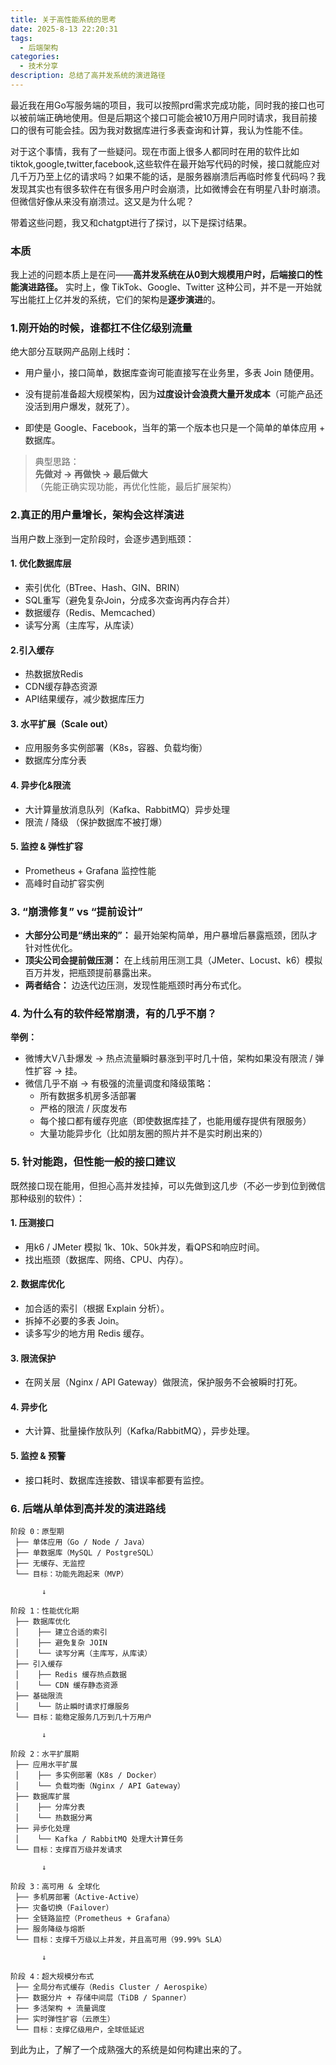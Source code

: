 ```yaml
---
title: 关于高性能系统的思考
date: 2025-8-13 22:20:31
tags:
  - 后端架构
categories:
  - 技术分享
description: 总结了高并发系统的演进路径
---
```


最近我在用Go写服务端的项目，我可以按照prd需求完成功能，同时我的接口也可以被前端正确地使用。但是后期这个接口可能会被10万用户同时请求，我目前接口的很有可能会挂。因为我对数据库进行多表查询和计算，我认为性能不佳。

对于这个事情，我有了一些疑问。现在市面上很多人都同时在用的软件比如tiktok,google,twitter,facebook,这些软件在最开始写代码的时候，接口就能应对几千万乃至上亿的请求吗？如果不能的话，是服务器崩溃后再临时修复代码吗？我发现其实也有很多软件在有很多用户时会崩溃，比如微博会在有明星八卦时崩溃。但微信好像从来没有崩溃过。这又是为什么呢？

带着这些问题，我又和chatgpt进行了探讨，以下是探讨结果。

### 本质
我上述的问题本质上是在问——**高并发系统在从0到大规模用户时，后端接口的性能演进路径。**
实时上，像 TikTok、Google、Twitter 这种公司，并不是一开始就写出能扛上亿并发的系统，它们的架构是**逐步演进**的。


### 1.刚开始的时候，谁都扛不住亿级别流量

绝大部分互联网产品刚上线时：

- 用户量小，接口简单，数据库查询可能直接写在业务里，多表 Join 随便用。
    
- 没有提前准备超大规模架构，因为**过度设计会浪费大量开发成本**（可能产品还没活到用户爆发，就死了）。
    
- 即使是 Google、Facebook，当年的第一个版本也只是一个简单的单体应用 + 数据库。
    

> 典型思路：  
> **先做对 → 再做快 → 最后做大**  
> （先能正确实现功能，再优化性能，最后扩展架构）


### 2.真正的用户量增长，架构会这样演进

当用户数上涨到一定阶段时，会逐步遇到瓶颈：

#### 1. 优化数据库层

- 索引优化（BTree、Hash、GIN、BRIN）
- SQL重写（避免复杂Join，分成多次查询再内存合并）
- 数据缓存（Redis、Memcached）
- 读写分离（主库写，从库读）

#### 2.引入缓存

- 热数据放Redis
- CDN缓存静态资源
- API结果缓存，减少数据库压力

#### 3. 水平扩展（Scale out）

- 应用服务多实例部署（K8s，容器、负载均衡）
- 数据库分库分表

#### 4. 异步化&限流

- 大计算量放消息队列（Kafka、RabbitMQ）异步处理
- 限流 / 降级 （保护数据库不被打爆）

#### 5. 监控 & 弹性扩容

- Prometheus + Grafana 监控性能
- 高峰时自动扩容实例


### 3. “崩溃修复” vs “提前设计”

- **大部分公司是“绣出来的”：** 最开始架构简单，用户暴增后暴露瓶颈，团队才针对性优化。
- **顶尖公司会提前做压测：** 在上线前用压测工具（JMeter、Locust、k6）模拟百万并发，把瓶颈提前暴露出来。
- **两者结合：** 边迭代边压测，发现性能瓶颈时再分布式化。

### 4. 为什么有的软件经常崩溃，有的几乎不崩？

**举例：**

-  微博大V八卦爆发 →  热点流量瞬时暴涨到平时几十倍，架构如果没有限流 / 弹性扩容 → 挂。
-  微信几乎不崩 → 有极强的流量调度和降级策略：
	-  所有数据多机房多活部署
	-  严格的限流 / 灰度发布
	-  每个接口都有缓存兜底（即使数据库挂了，也能用缓存提供有限服务）
	-  大量功能异步化（比如朋友圈的照片并不是实时刷出来的）

### 5. 针对能跑，但性能一般的接口建议

既然接口现在能用，但担心高并发挂掉，可以先做到这几步（不必一步到位到微信那种级别的软件）：

#### 1. 压测接口

-  用k6 / JMeter 模拟 1k、10k、50k并发，看QPS和响应时间。
- 找出瓶颈（数据库、网络、CPU、内存）。

#### 2. 数据库优化

- 加合适的索引（根据 Explain 分析）。
- 拆掉不必要的多表 Join。
- 读多写少的地方用 Redis 缓存。

#### 3. 限流保护

- 在网关层（Nginx / API Gateway）做限流，保护服务不会被瞬时打死。

#### 4. 异步化

- 大计算、批量操作放队列（Kafka/RabbitMQ），异步处理。

#### 5. **监控 & 预警**

- 接口耗时、数据库连接数、错误率都要有监控。


### 6. 后端从单体到高并发的演进路线

```
阶段 0：原型期
 ├── 单体应用（Go / Node / Java）
 ├── 单数据库（MySQL / PostgreSQL）
 ├── 无缓存、无监控
 └── 目标：功能先跑起来（MVP）

       ↓

阶段 1：性能优化期
 ├── 数据库优化
 │    ├── 建立合适的索引
 │    ├── 避免复杂 JOIN
 │    └── 读写分离（主库写，从库读）
 ├── 引入缓存
 │    ├── Redis 缓存热点数据
 │    └── CDN 缓存静态资源
 ├── 基础限流
 │    └── 防止瞬时请求打爆服务
 └── 目标：能稳定服务几万到几十万用户

       ↓

阶段 2：水平扩展期
 ├── 应用水平扩展
 │    ├── 多实例部署（K8s / Docker）
 │    └── 负载均衡（Nginx / API Gateway）
 ├── 数据库扩展
 │    ├── 分库分表
 │    └── 热数据分离
 ├── 异步化处理
 │    └── Kafka / RabbitMQ 处理大计算任务
 └── 目标：支撑百万级并发请求

       ↓

阶段 3：高可用 & 全球化
 ├── 多机房部署（Active-Active）
 ├── 灾备切换（Failover）
 ├── 全链路监控（Prometheus + Grafana）
 ├── 服务降级与熔断
 └── 目标：支撑千万级以上并发，并且高可用（99.99% SLA）

       ↓

阶段 4：超大规模分布式
 ├── 全局分布式缓存（Redis Cluster / Aerospike）
 ├── 数据分片 + 存储中间层（TiDB / Spanner）
 ├── 多活架构 + 流量调度
 ├── 实时弹性扩容（云原生）
 └── 目标：支撑亿级用户，全球低延迟

```


到此为止，了解了一个成熟强大的系统是如何构建出来的了。

